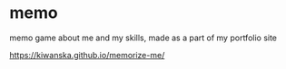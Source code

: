 # memo

memo game about me and my skills, made as a part of my portfolio site

https://kiwanska.github.io/memorize-me/